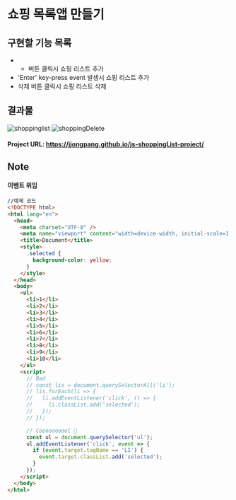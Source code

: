 # 쇼핑 목록앱 만들기

## 구현할 기능 목록
+ + 버튼 클릭시 쇼핑 리스트 추가
+ 'Enter' key-press event 발생시 쇼핑 리스트 추가
+ 삭제 버튼 클릭시 쇼핑 리스트 삭제

## 결과물
![shoppinglist](https://user-images.githubusercontent.com/68219486/91831287-d9a93180-ec7e-11ea-9665-6f2a7784dbd2.JPG)
![shoppingDelete](https://user-images.githubusercontent.com/68219486/91831291-db72f500-ec7e-11ea-87f7-355d48cf9c99.JPG)

#### Project URL: https://jjongpang.github.io/js-shoppingList-project/

## Note
#### 이벤트 위임
```html
//예제 코드
<!DOCTYPE html>
<html lang="en">
  <head>
    <meta charset="UTF-8" />
    <meta name="viewport" content="width=device-width, initial-scale=1.0" />
    <title>Document</title>
    <style>
      .selected {
        background-color: yellow;
      }
    </style>
  </head>
  <body>
    <ul>
      <li>1</li>
      <li>2</li>
      <li>3</li>
      <li>4</li>
      <li>5</li>
      <li>6</li>
      <li>7</li>
      <li>8</li>
      <li>9</li>
      <li>10</li>
    </ul>
    <script>
      // Bad
      // const lis = document.querySelectorAll('li');
      // lis.forEach(li => {
      //   li.addEventListener('click', () => {
      //     li.classList.add('selected');
      //   });
      // });

      // Coooooooool 🙌
      const ul = document.querySelector('ul');
      ul.addEventListener('click', event => {
        if (event.target.tagName == 'LI') {
          event.target.classList.add('selected');
        }
      });
    </script>
  </body>
</html>
```
